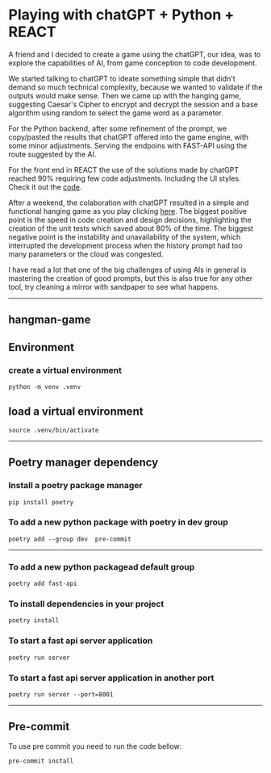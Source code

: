 # Playing with chatGPT + Python + REACT
A friend and I decided to create a game using the chatGPT, our idea, was to explore the capabilities of AI, from game conception to code development.

We started talking to chatGPT to ideate something simple that didn't demand so much technical complexity, because we wanted to validate if the outputs would make sense. Then we came up with the hanging game, suggesting Caesar's Cipher to encrypt and decrypt the session and a base algorithm using random to select the game word as a parameter. 

For the Python backend, after some refinement of the prompt, we copy/pasted the results that chatGPT offered into the game engine, with some minor adjustments. Serving the endpoins with FAST-API using the route suggested by the AI. 

For the front end in REACT the use of the solutions made by chatGPT reached 90% requiring few code adjustments. Including the UI styles. Check it out the [code](https://github.com/garusocruz/vtg-game-app).

After a weekend, the colaboration with chatGPT resulted  in a simple and functional hanging game as you play clicking [here](https://gamming-hanging-react.web.app/). The biggest positive point is the speed in code creation and design decisions, highlighting the creation of the unit tests which saved about 80% of the time. The biggest negative point is the instability and unavailability of the system, which interrupted the development process when the history prompt had too many parameters or the cloud was congested.

I have read a lot that one of the big challenges of using AIs in general is mastering the creation of good prompts, but this is also true for any other tool, try cleaning a mirror with sandpaper to see what happens.
___
## hangman-game

## Environment

### create a virtual environment

```
python -m venv .venv
```

## load a virtual environment

```
source .venv/bin/activate
```

---

## Poetry manager dependency

### Install a poetry package manager

```
pip install poetry
```

### To add a new python package with poetry in dev group

```
poetry add --group dev  pre-commit
```

---

### To add a new python packagead default group

```
poetry add fast-api
```

### To install dependencies in your project

```
poetry install
```

### To start a fast api server application

```
poetry run server
```

### To start a fast api server application in another port

```
poetry run server --port=8001
```

---

## Pre-commit

To use pre commit you need to run the code bellow:

```
pre-commit install
```
